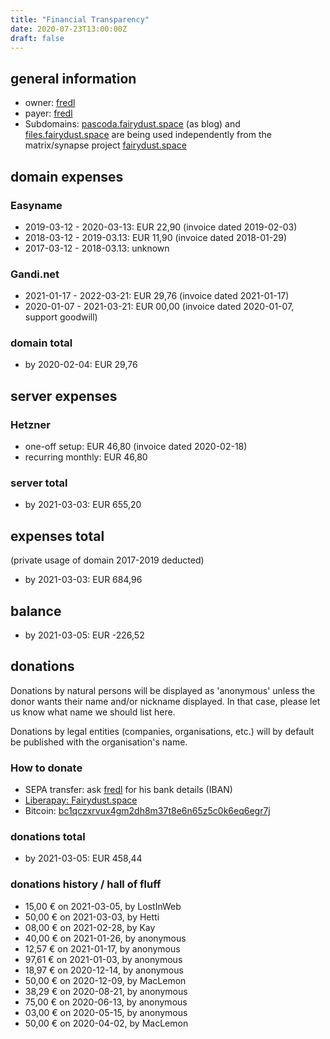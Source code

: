 ```yaml
---
title: "Financial Transparency"
date: 2020-07-23T13:00:00Z
draft: false
---
```


## general information

- owner: [fredl](https://matrix.to/#/@fredl:fairydust.space)
- payer: [fredl](https://matrix.to/#/@fredl:fairydust.space)
- Subdomains: [pascoda.fairydust.space](https://pascoda.fairydust.space/) (as blog) and [files.fairydust.space](https://files.fairydust.space/) are being used independently from the matrix/synapse project [fairydust.space](https://fairydust.space)

## domain expenses

### Easyname

- 2019-03-12 - 2020-03-13: EUR 22,90 (invoice dated 2019-02-03)
- 2018-03-12 - 2019-03.13: EUR 11,90 (invoice dated 2018-01-29)
- 2017-03-12 - 2018-03.13: unknown

### Gandi.net

- 2021-01-17 - 2022-03-21: EUR 29,76 (invoice dated 2021-01-17)
- 2020-01-07 - 2021-03-21: EUR 00,00 (invoice dated 2020-01-07, support goodwill)

### domain total

- by 2020-02-04: EUR 29,76

## server expenses

### Hetzner

- one-off setup: EUR 46,80 (invoice dated 2020-02-18)
- recurring monthly: EUR 46,80

### server total

- by 2021-03-03: EUR 655,20

## expenses total

(private usage of domain 2017-2019 deducted)

- by 2021-03-03: EUR 684,96

## balance

- by 2021-03-05: EUR -226,52

## donations

Donations by natural persons will be displayed as 'anonymous' unless the donor wants their name and/or nickname displayed. In that case, please let us know what name we should list here.

Donations by legal entities (companies, organisations, etc.) will by default be published with the organisation's name.

### How to donate

- SEPA transfer: ask [fredl](https://matrix.to/#/@fredl:fairydust.space) for his bank details (IBAN)
- [Liberapay: Fairydust.space](https://liberapay.com/fairydust.space/)
- Bitcoin: [bc1qczxrvux4gm2dh8m37t8e6n65z5c0k6eq6egr7j](bitcoin:bc1qczxrvux4gm2dh8m37t8e6n65z5c0k6eq6egr7j)

### donations total
- by 2021-03-05: EUR 458,44

### donations history / hall of fluff

- 15,00 € on 2021-03-05, by LostInWeb
- 50,00 € on 2021-03-03, by Hetti
- 08,00 € on 2021-02-28, by Kay
- 40,00 € on 2021-01-26, by anonymous
- 12,57 € on 2021-01-17, by anonymous
- 97,61 € on 2021-01-03, by anonymous
- 18,97 € on 2020-12-14, by anonymous
- 50,00 € on 2020-12-09, by MacLemon
- 38,29 € on 2020-08-21, by anonymous
- 75,00 € on 2020-06-13, by anonymous
- 03,00 € on 2020-05-15, by anonymous
- 50,00 € on 2020-04-02, by MacLemon
